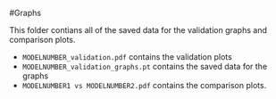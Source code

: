 #Graphs

This folder contians all of the saved data for the validation graphs and comparison plots.
- `MODELNUMBER_validation.pdf` contains the validation plots
- `MODELNUMBER_validation_graphs.pt` contains the saved data for the graphs
- `MODELNUMBER1 vs MODELNUMBER2.pdf` contains the comparison plots.

